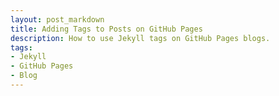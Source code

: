 ```yaml
---
layout: post_markdown
title: Adding Tags to Posts on GitHub Pages
description: How to use Jekyll tags on GitHub Pages blogs.
tags:
- Jekyll
- GitHub Pages
- Blog
---
```

